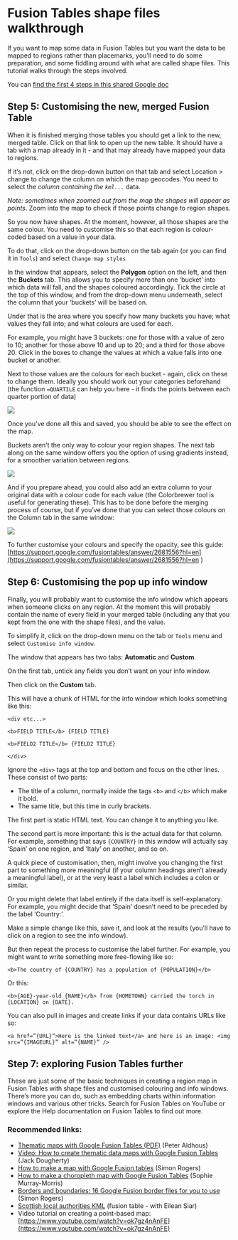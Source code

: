 # Fusion Tables shape files walkthrough

If you want to map some data in Fusion Tables but you want the data to be mapped to regions rather than placemarks, you’ll need to do some preparation, and some fiddling around with what are called shape files. This tutorial walks through the steps involved.

You can [find the first 4 steps in this shared Google doc](https://docs.google.com/document/d/e/2PACX-1vQRKsh1xy3TlkJfSOX_A6UoP1acXqe_jYnBH-ZGH5nW2M0dDaku0junt73GSiTLsErNR0IXqxRytL6P/pub)

## Step 5: Customising the new, merged Fusion Table

When it is finished merging those tables you should get a link to the new, merged table. Click on that link to open up the new table. It should have a tab with a map already in it - and that may already have mapped your data to regions.

If it’s not, click on the drop-down button on that tab and select Location > change to change the column on which the map geocodes. You need to select the *column containing the `kml...`* data.

*Note: sometimes when zoomed out from the map the shapes will appear as points*. Zoom into the map to check if those points change to region shapes.

So you now have shapes. At the moment, however, all those shapes are the same colour. You need to customise this so that each region is colour-coded based on a value in your data.

To do that, click on the drop-down button on the tab again (or you can find it in `Tools`) and select `Change map styles`

In the window that appears, select the **Polygon** option on the left, and then the **Buckets** tab. This allows you to specify more than one ‘bucket’ into which data will fall, and the shapes coloured accordingly. Tick the circle at the top of this window, and from the drop-down menu underneath, select the column that your ‘buckets’ will be based on.

Under that is the area where you specify how many buckets you have; what values they fall into; and what colours are used for each.

For example, you might have 3 buckets: one for those with a value of zero to 10; another for those above 10 and up to 20; and a third for those above 20. Click in the boxes to change the values at which a value falls into one bucket or another.

Next to those values are the colours for each bucket - again, click on these to change them. Ideally you should work out your categories beforehand (the function `=QUARTILE` can help you here - it finds the points between each quarter portion of data)

![](https://lh4.googleusercontent.com/OWhBZmVGcNjj8FtTunNEcn1EGagiK8tRAHXIniix6VWEP2gBzZHWySi3i_dEZWEjAcy0Eh3HPGvRuem8CecFbRwIkH7w5fXx_R3YdGLOXiZ824qLE6t4v9HcYkpA_9_81w)

Once you’ve done all this and saved, you should be able to see the effect on the map.

Buckets aren’t the only way to colour your region shapes. The next tab along on the same window offers you the option of using gradients instead, for a smoother variation between regions.

![](https://lh6.googleusercontent.com/894k1bbgm4BqMzuYrvC3s7470e2ap7nRCa5E6VIDkY6i3AsgmJUqx6a0iFAf15hdBDC4b0TiHiribtF36cXAfvJLmQk32tImDLqsi3sUwgixSVqoHvAutymfu-NCMIbapg)

And if you prepare ahead, you could also add an extra column to your original data with a colour code for each value (the Colorbrewer tool is useful for generating these). This has to be done before the merging process of course, but if you’ve done that you can select those colours on the Column tab in the same window:

![](https://lh6.googleusercontent.com/Fj1cE4f2bAPCsV7cGpqrtgDszPTkQZiSBtjRFoJYwV9OGoqWz3FqtQF9xvcHn8KUbBqhA_BaQ4ei5A3EVwswpvixhGkOkCAgdGQ-oV6FWtK1j3Jh0yWwMje4JGcai3OLdw)

To further customise your colours and specify the opacity, see this guide:
[https://support.google.com/fusiontables/answer/2681556?hl=en](https://support.google.com/fusiontables/answer/2681556?hl=en )

## Step 6: Customising the pop up info window

Finally, you will probably want to customise the info window which appears when someone clicks on any region. At the moment this will probably contain the name of every field in your merged table (including any that you kept from the one with the shape files), and the value.

To simplify it, click on the drop-down menu on the tab or `Tools` menu and select `Customise info window`.

The window that appears has two tabs: **Automatic** and **Custom**.

On the first tab, untick any fields you don’t want on your info window.

Then click on the **Custom** tab.

This will have a chunk of HTML for the info window which looks something like this:

`<div etc...>`

`<b>FIELD TITLE</b> {FIELD TITLE}`

`<b>FIELD2 TITLE</b> {FIELD2 TITLE}`

`</div>`

Ignore the `<div>` tags at the top and bottom and focus on the other lines. These consist of two parts:

* The title of a column, normally inside the tags `<b>` and `</b>` which make it bold.
* The same title, but this time in curly brackets.

The first part is static HTML text. You can change it to anything you like.

The second part is more important: this is the actual data for that column. For example, something that says `{COUNTRY}` in this window will actually say ‘Spain’ on one region, and ‘Italy’ on another, and so on.

A quick piece of customisation, then, might involve you changing the first part to something more meaningful (if your column headings aren’t already a meaningful label), or at the very least a label which includes a colon or similar.

Or you might delete that label entirely if the data itself is self-explanatory. For example, you might decide that ‘Spain’ doesn’t need to be preceded by the label ‘Country:’.

Make a simple change like this, save it, and look at the results (you’ll have to click on a region to see the info window).

But then repeat the process to customise the label further. For example, you might want to write something more free-flowing like so:

`<b>The country of {COUNTRY} has a population of {POPULATION}</b>`

Or this:

`<b>{AGE}-year-old {NAME}</b> from {HOMETOWN} carried the torch in {LOCATION} on {DATE}.`

You can also pull in images and create links if your data contains URLs like so:

`<a href=”{URL}”>Here is the linked text</a> and here is an image: <img src=”{IMAGEURL}” alt=”{NAME}” />`

## Step 7: exploring Fusion Tables further

These are just some of the basic techniques in creating a region map in Fusion Tables with shape files and customised colouring and info windows. There’s more you can do, such as embedding charts within information windows and various other tricks. Search for Fusion Tables on YouTube or explore the Help documentation on Fusion Tables to find out more.

### Recommended links:

* [Thematic maps with Google Fusion Tables (PDF)](https://www.google.com/url?q=http://www.peteraldhous.com/CAR/Making_a_thematic_map_with_Google_Fusion_Tables.pdf&sa=D&ust=1456427139756000&usg=AFQjCNEisa1sI7hwea1Kgd_sdwMEv-veEw) (Peter Aldhous)
* [Video: How to create thematic data maps with Google Fusion Tables](https://www.google.com/url?q=https://www.youtube.com/watch?v%3DReUAlZsJxP4&sa=D&ust=1456427139756000&usg=AFQjCNF50ch8L_hIL64BNz6eZ1zYh7tdEA) (Jack Dougherty)
* [How to make a map with Google Fusion tables](https://www.google.com/url?q=http://simonrogers.net/2013/01/27/how-to-make-a-map-with-google-fusion-tables/&sa=D&ust=1456427139757000&usg=AFQjCNGEr2oRxe3NhL1-5aRuOlHjceJ__w) (Simon Rogers)
* [How to make a choropleth map with Google Fusion Tables](https://www.google.com/url?q=http://www.interhacktives.com/2013/12/02/how-to-make-a-choropleth-map-with-google-fusion-tables/&sa=D&ust=1456427139757000&usg=AFQjCNEwrKfkxyK3EdT4g8YAddlHpXNQag) (Sophie Murray-Morris)
* [Borders and boundaries: 16 Google Fusion border files for you to use](https://www.google.com/url?q=http://simonrogers.net/2013/01/28/borders-and-boundaries-16-google-fusion-border-files-for-you-to-use/&sa=D&ust=1456427139758000&usg=AFQjCNGbMrKJLm-r5sH-at6H--_pPn1M0Q) (Simon Rogers)
* [Scottish local authorities KML](https://www.google.com/url?q=https://www.google.com/fusiontables/data?docid%3D1Mjnnet6Un_HjVSGoOAcsphCfBhSA2bjN9n6V5iU%23map:id%3D4&sa=D&ust=1456427139758000&usg=AFQjCNHqd9gZ7OoNyH_XRE-jLfBzvrdhqA) (fusion table - with Eilean Siar)
* Video tutorial on creating a point-based map:  [https://www.youtube.com/watch?v=ok7gz4nAnFE](https://www.youtube.com/watch?v=ok7gz4nAnFE)
